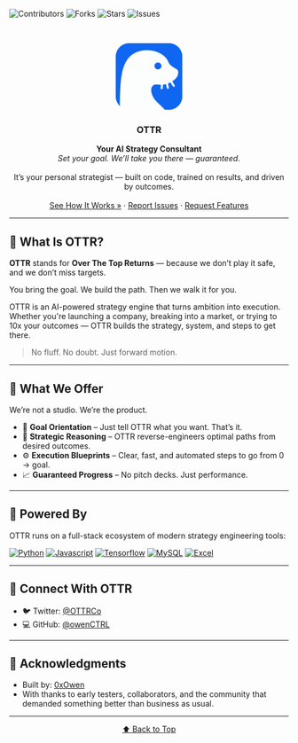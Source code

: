 <a name="readme-top"></a>

<!-- SHIELDS -->

![Contributors][contributors-shield]
![Forks][forks-shield]
![Stars][stars-shield]
![Issues][issues-shield]

<br />
<p align="center">
  <img src="./src/assets/ottr.png" alt="OTTR Logo" width="120" />
</p>

<h3 align="center">OTTR</h3>

<p align="center">
  <strong>Your AI Strategy Consultant</strong><br />
  <em>Set your goal. We’ll take you there — guaranteed.</em>
  <br /><br />
  It’s your personal strategist — built on code, trained on results, and driven by outcomes.
  <br /><br />
  <a href="https://github.com/owenCTRL/OTTR/tree/main/models">See How It Works »</a>
  ·
  <a href="https://github.com/owenCTRL/OTTR/issues">Report Issues</a>
  ·
  <a href="https://github.com/owenCTRL/OTTR/issues">Request Features</a>
</p>

---

## 🧭 What Is OTTR?

**OTTR** stands for **Over The Top Returns** — because we don’t play it safe, and we don’t miss targets.

You bring the goal.
We build the path.
Then we walk it for you.

OTTR is an AI-powered strategy engine that turns ambition into execution. Whether you're launching a company, breaking into a market, or trying to 10x your outcomes — OTTR builds the strategy, system, and steps to get there.

> No fluff. No doubt. Just forward motion.

---

## 🚀 What We Offer

We’re not a studio. We’re the product.

* 🎯 **Goal Orientation** – Just tell OTTR what you want. That’s it.
* 🧠 **Strategic Reasoning** – OTTR reverse-engineers optimal paths from desired outcomes.
* ⚙️ **Execution Blueprints** – Clear, fast, and automated steps to go from 0 → goal.
* 📈 **Guaranteed Progress** – No pitch decks. Just performance.

---

## 🔧 Powered By

OTTR runs on a full-stack ecosystem of modern strategy engineering tools:

[![Python][Python.org]][Python-url]
[![Javascript][Javascript.com]][Javascript-url]
[![Tensorflow][Tensorflow.org]][Tensorflow-url]
[![MySQL][MySQL.com]][MySQL-url]
[![Excel][Excel.com]][Excel-url]

---

## 🤝 Connect With OTTR

* 🐦 Twitter: [@OTTRCo](https://twitter.com/ottrco)
* 💻 GitHub: [@owenCTRL](https://github.com/owenAPI)

---

## 🌱 Acknowledgments

* Built by: [0xOwen](https://x.com/0xOwen)
* With thanks to early testers, collaborators, and the community that demanded something better than business as usual.

---

<p align="center"><a href="#readme-top">⬆️ Back to Top</a></p>

<!-- MARKDOWN LINKS & IMAGES -->

[contributors-shield]: https://img.shields.io/github/contributors/owenAPI/SandboxResearch.svg?style=for-the-badge
[contributors-url]: https://github.com/owenAPI/SandboxResearch/graphs/contributors
[forks-shield]: https://img.shields.io/github/forks/owenAPI/SandboxResearch.svg?style=for-the-badge
[forks-url]: https://github.com/owenAPI/SandboxResearch/network/members
[stars-shield]: https://img.shields.io/github/stars/owenAPI/SandboxResearch.svg?style=for-the-badge
[stars-url]: https://github.com/owenAPI/SandboxResearch/stargazers
[issues-shield]: https://img.shields.io/github/issues/owenAPI/SandboxResearch.svg?style=for-the-badge
[issues-url]: https://github.com/owenAPI/SandboxResearch/issues
[Python.org]: https://img.shields.io/badge/Python-3776AB?style=for-the-badge&logo=python&logoColor=white
[Python-url]: https://Python.org
[Javascript.com]: https://img.shields.io/badge/JavaScript-F7DF1E?style=for-the-badge&logo=javascript&logoColor=black
[Javascript-url]: https://Javascript.com
[Tensorflow.org]: https://img.shields.io/badge/TensorFlow-FF6F00?style=for-the-badge&logo=tensorflow&logoColor=white
[Tensorflow-url]: https://www.tensorflow.org/
[MySQL.com]: https://img.shields.io/badge/MySQL-00000F?style=for-the-badge&logo=mysql&logoColor=white
[MySQL-url]: https://MySQL.com/
[Excel.com]: https://img.shields.io/badge/Microsoft_Excel-217346?style=for-the-badge&logo=microsoft-excel&logoColor=white
[Excel-url]: https://www.microsoft.com/en-us/microsoft-365/excel